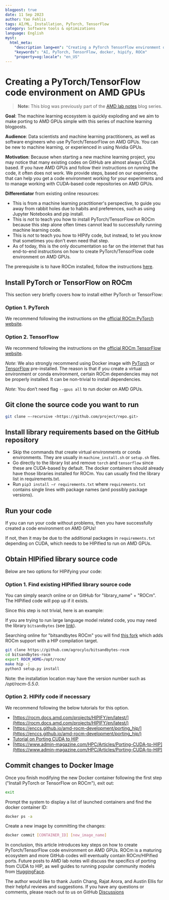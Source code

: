 ```yaml
---
blogpost: true
date: 11 Sep 2023
author: Yao Fehlis
tags: AI/ML, Installation, PyTorch, TensorFlow
category: Software tools & optimizations
language: English
myst:
  html_meta:
    "description lang=en": "Creating a PyTorch TensorFlow environment on AMD GPUs"
    "keywords": "AI, PyTorch, TensorFlow, docker, hipify, ROCm"
    "property=og:locale": "en_US"
---
```


# Creating a PyTorch/TensorFlow code environment on AMD GPUs

> **Note:** This blog was previously part of the [AMD lab notes](https://github.com/amd/amd-lab-notes)
> blog series.

**Goal**: The machine learning ecosystem is quickly exploding and we aim to make
porting to AMD GPUs simple with this series of machine learning blogposts.

**Audience**: Data scientists and machine learning practitioners, as well as software
engineers who use PyTorch/TensorFlow on AMD GPUs. You can be new to machine
learning, or experienced in using Nvidia GPUs.

**Motivation**: Because when starting a new machine learning project, you may notice
that many existing codes on GitHub are almost always CUDA based. If you have AMD GPUs
and follow their instructions on running the code, it often does not work. We provide
steps, based on our experience, that can help you get a code environment working
for your experiments and to manage working with CUDA-based code repositories on AMD GPUs.

**Differentiator** from existing online resources:

- This is from a machine learning practitioner's perspective, to guide you away
from rabbit holes due to habits and preferences, such as using Jupyter Notebooks
and pip install.
- This is *not* to teach you how to install PyTorch/TensorFlow on ROCm because
this step alone often times cannot lead to successfully running machine learning code.
- This is *not* to teach you how to HIPify code, but instead, to let you know
that sometimes you don't even need that step.
- As of today, this is the only documentation so far on the internet that has
end-to-end instructions on how to create PyTorch/TensorFlow code environment on AMD GPUs.

The prerequisite is to have ROCm installed, follow the instructions
[here](https://rocm.docs.amd.com/en/latest/deploy/linux/quick_start.html).

## Install PyTorch or TensorFlow on ROCm

This section very briefly covers how to install either PyTorch or TensorFlow:

### Option 1. PyTorch

We recommend following the instructions on the
[official ROCm PyTorch website](https://rocm.docs.amd.com/en/latest/how_to/pytorch_install/pytorch_install.html).

### Option 2. TensorFlow

We recommend following the instructions on the
[official ROCm TensorFlow website](https://rocm.docs.amd.com/en/latest/how_to/tensorflow_install/tensorflow_install.html).

*Note*: We also strongly recommend using Docker image with
[PyTorch](https://rocm.docs.amd.com/en/latest/how_to/pytorch_install/pytorch_install.html#option-1-recommended-use-docker-image-with-pytorch-pre-installed)
or [TensorFlow](https://rocm.docs.amd.com/en/latest/how_to/tensorflow_install/tensorflow_install.html#option-1-install-tensorflow-using-docker-image)
pre-installed. The reason is that if you create a virtual environment or
conda environment, certain ROCm dependencies may not be properly installed.
It can be non-trivial to install dependencies.

*Note*: You don’t need flag `--gpus all` to run docker on AMD GPUs.

## Git clone the source code you want to run

```bash
git clone –-recursive <https://github.com/project/repo.git>
```

## Install library requirements based on the GitHub repository

- Skip the commands that create virtual environments or conda environments. They are usually in `machine_install.sh` or `setup.sh` files.
- Go directly to the library list and remove `torch` and `tensorflow` since these are CUDA-based by default. The docker containers should already have those libraries installed for ROCm. You can usually find the library list in requirements.txt.
- Run `pip3 install –r requirements.txt` where `requirements.txt` contains single lines with package names (and possibly package versions).

## Run your code

If you can run your code without problems, then you have successfully created a code environment on AMD GPUs!

If not, then it may be due to the additional packages in `requirements.txt` depending
on CUDA, which needs to be HIPified to run on AMD GPUs.

## Obtain HIPified library source code

Below are two options for HIPifying your code:

### Option 1. Find existing HIPified library source code

You can simply search online or on GitHub for "library_name" + "ROCm".
The HIPified code will pop up if it exists.

Since this step is not trivial, here is an example:

If you are trying to run large language model related code, you may need the library
`bitsandbytes` (see [link](https://github.com/TimDettmers/bitsandbytes)).

Searching online for "bitsandbytes ROCm" you will find
[this fork](https://github.com/agrocylo/bitsandbytes-rocm) which adds ROCm
support with a HIP compilation target.

```bash
git clone https://github.com/agrocylo/bitsandbytes-rocm
cd bitsandbytes-rocm
export ROCM_HOME=/opt/rocm/
make hip -j
python3 setup.py install
```

Note: the installation location may have the version number such as */opt/rocm-5.5.0*.

### Option 2. HIPify code if necessary

We recommend following the below tutorials for this option.

- [https://rocm.docs.amd.com/projects/HIPIFY/en/latest/](https://rocm.docs.amd.com/projects/HIPIFY/en/latest/)
- [https://enccs.github.io/amd-rocm-development/porting_hip/](https://enccs.github.io/amd-rocm-development/porting_hip/)
- [Tutorial on Porting CUDA to HIP](https://www.youtube.com/watch?v=57FwfePRd-Y)
- [https://www.admin-magazine.com/HPC/Articles/Porting-CUDA-to-HIP](https://www.admin-magazine.com/HPC/Articles/Porting-CUDA-to-HIP)

## Commit changes to Docker Image

Once you finish modifying the new Docker container following the first step
("Install PyTorch or TensorFlow on ROCm"), exit out:

```bash
exit
```

Prompt the system to display a list of launched containers and find the docker container ID:

```bash
docker ps -a
```

Create a new image by committing the changes:

```bash
docker commit [CONTAINER_ID] [new_image_name]
```

In conclusion, this article introduces key steps on how to create PyTorch/TensorFlow
code environment on AMD GPUs. ROCm is a maturing ecosystem and more GitHub codes
will eventually contain ROCm/HIPified ports. Future posts to AMD lab notes will
discuss the specifics of porting from CUDA to HIP, as well guides to running popular
community models from [HuggingFace](https://huggingface.co/).

The author would like to thank Justin Chang, Rajat Arora, and Austin Ellis for their helpful
reviews and suggestions. If you have any questions or comments, please reach
out to us on GitHub [Discussions](https://github.com/ROCm/rocm-blogs/discussions)
